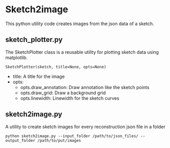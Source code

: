 # Sketch2image
This python utility code creates images from the json data of a sketch.  

## sketch_plotter.py
The SketchPlotter class is a reusable utility for plotting sketch data using matplotlib.  
```
SketchPlotter(sketch, title=None, opts=None)
```
-   title:  A title for the image
-   opts:
    - opts.draw_annotation:   Draw annotation like the sketch points
    - opts.draw_grid:  Draw a background grid
    - opts.linewidth:  Linewidth for the sketch curves

## sketch2image.py
A utility to create sketch images for every reconstruction json file in a folder
```
python sketch2image.py --input_folder /path/to/json_files/ --output_folder /path/to/put/images
```